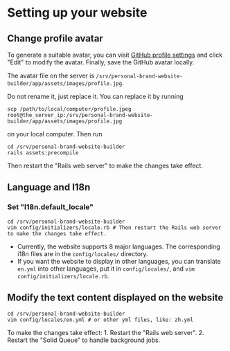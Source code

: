 # Setting up your website

## Change profile avatar

To generate a suitable avatar, you can visit [GitHub profile settings](https://github.com/settings/profile) and click "Edit" to modify the avatar. Finally, save the GitHub avatar locally.

The avatar file on the server is `/srv/personal-brand-website-builder/app/assets/images/profile.jpg`.

Do not rename it, just replace it. You can replace it by running

```shell
scp /path/to/local/computer/profile.jpeg root@the_server_ip:/srv/personal-brand-website-builder/app/assets/images/profile.jpg
```

on your local computer. Then run

```shell
cd /srv/personal-brand-website-builder
rails assets:precompile
```

Then restart the "Rails web server" to make the changes take effect.

## Language and I18n

### Set "I18n.default_locale"

```shell
cd /srv/personal-brand-website-builder
vim config/initializers/locale.rb # Then restart the Rails web server to make the changes take effect.
```

- Currently, the website supports 8 major languages. The corresponding i18n files are in the `config/locales/` directory.
- If you want the website to display in other languages, you can translate `en.yml` into other languages, put it in `config/locales/`, and `vim config/initializers/locale.rb`.

## Modify the text content displayed on the website

```shell
cd /srv/personal-brand-website-builder
vim config/locales/en.yml # or other yml files, like: zh.yml
```

To make the changes take effect:
    1. Restart the "Rails web server".
    2. Restart the "Solid Queue" to handle background jobs.
